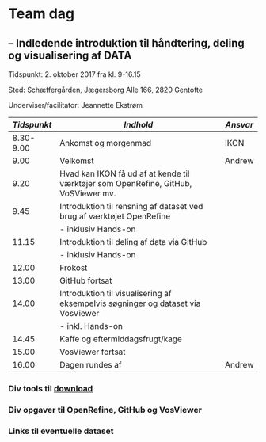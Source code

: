 # Team dag  
## – Indledende introduktion til håndtering, deling og visualisering af DATA

Tidspunkt: 2. oktober 2017 fra kl. 9-16.15

Sted: Schæffergården, Jægersborg Alle 166, 2820 Gentofte

Underviser/facilitator: Jeannette Ekstrøm 


 | *Tidspunkt* | *Indhold* | *Ansvar* |
 | ------ | ------ | ------ |
 | 8.30-9.00 | Ankomst og morgenmad | IKON |
 | 9.00 |	Velkomst | Andrew |
 | 9.20 | Hvad kan IKON få ud af at kende til værktøjer som OpenRefine, GitHub, VoSViewer mv. |  |
 | 9.45 | Introduktion til rensning af dataset ved brug af værktøjet OpenRefine | |
 | | - inklusiv Hands-on | |
 | 11.15	| Introduktion til deling af data via GitHub | |
 | | - inklusiv Hands-on | |
 | 12.00	| Frokost | |
 | 13.00	| GitHub fortsat | |
 | 14.00	| Introduktion til visualisering af eksempelvis søgninger og dataset via VosViewer | |
 | | - inkl. Hands-on | |
 | 14.45	| Kaffe og eftermiddagsfrugt/kage | |
| 15.00	| VosViewer fortsat | |
| 16.00	| Dagen rundes af | Andrew |



### Div tools til [download](preparation.md)
### Div opgaver til OpenRefine, GitHub og VosViewer
### Links til eventuelle dataset  
